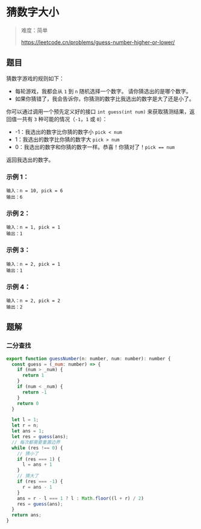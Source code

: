 # 猜数字大小

> 难度：简单
>
> https://leetcode.cn/problems/guess-number-higher-or-lower/

## 题目

猜数字游戏的规则如下：

- 每轮游戏，我都会从 `1` 到 `n` 随机选择一个数字。 请你猜选出的是哪个数字。
- 如果你猜错了，我会告诉你，你猜测的数字比我选出的数字是大了还是小了。

你可以通过调用一个预先定义好的接口 `int guess(int num)` 来获取猜测结果，返回值一共有 `3` 种可能的情况（`-1`，`1` 或 `0`）：

- -1：我选出的数字比你猜的数字小 `pick < num`
- 1：我选出的数字比你猜的数字大 `pick > num`
- 0：我选出的数字和你猜的数字一样。恭喜！你猜对了！`pick == num`

返回我选出的数字。
 

### 示例 1：
```
输入：n = 10, pick = 6
输出：6
```

### 示例 2：
```
输入：n = 1, pick = 1
输出：1
```

### 示例 3：
```
输入：n = 2, pick = 1
输出：1
```

### 示例 4：
```
输入：n = 2, pick = 2
输出：2
```

## 题解

### 二分查找

```javascript
export function guessNumber(n: number, num: number): number {
  const guess = (_num: number) => {
    if (num > _num) {
      return 1
    }
    if (num < _num) {
      return -1
    }
    return 0
  }

  let l = 1;
  let r = n;
  let ans = 1;
  let res = guess(ans);
  // 每次都需要重置边界
  while (res !== 0) {
    // 猜小了
    if (res === 1) {
      l = ans + 1
    }
    // 猜大了
    if (res === -1) {
      r = ans - 1
    }
    ans = r - l === 1 ? l : Math.floor((l + r) / 2)
    res = guess(ans);
  }
  return ans;
}
```
